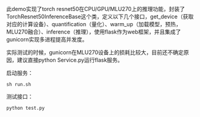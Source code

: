 此demo实现了torch resnet50在CPU/GPU/MLU270上的推理功能，封装了TorchResnet50InferenceBase这个类，定义以下几个接口，get_device（获取对应的计算设备）、quantification（量化）、warm_up（加载模型，预热，MLU270融合）、inference（推理），使用flask作为web框架，并且集成了gunicorn实现多进程提高并发度。

实际测试的时候，gunicorn在MLU270设备上的损耗比较大，目前还不确定原因，建议直接python Service.py运行flask服务。

启动服务：
```
sh run.sh
```

测试接口：
```
python test.py
```